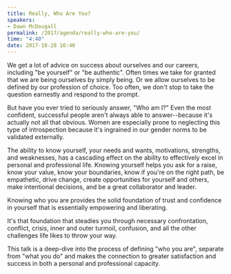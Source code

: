 ```yaml
---
title: Really, Who Are You?
speakers:
- Dawn McDougall
permalink: /2017/agenda/really-who-are-you/
time: "4:40"
date: 2017-10-28 16:40
---
```


We get a lot of advice on success about ourselves and our careers, including "be yourself" or "be authentic". Often times we take for granted that we are being ourselves by simply being. Or we allow ourselves to be defined by our profession of choice. Too often, we don't stop to take the question earnestly and respond to the prompt.

But have you ever tried to seriously answer, "Who am I?" Even the most confident, successful people aren't always able to answer--because it's actually not all that obvious. Women are especially prone to neglecting this type of introspection because it's ingrained in our gender norms to be validated externally.

The ability to know yourself, your needs and wants, motivations, strengths, and weaknesses, has a cascading effect on the ability to effectively excel in personal and professional life. Knowing yourself helps you ask for a raise, know your value, know your boundaries, know if you're on the right path, be empathetic, drive change, create opportunities for yourself and others, make intentional decisions, and be a great collaborator and leader.

Knowing who you are provides the solid foundation of trust and confidence in yourself that is essentially empowering and liberating.

It's that foundation that steadies you through necessary confrontation, conflict, crisis, inner and outer turmoil, confusion, and all the other challenges life likes to throw your way.

This talk is a deep-dive into the process of defining "who you are", separate from "what you do" and makes the connection to greater satisfaction and success in both a personal and professional capacity.

